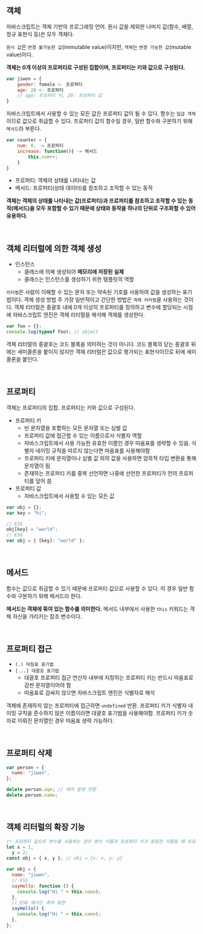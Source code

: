 ## 객체

자바스크립트는 객체 기반의 프로그래밍 언어. 원시 값을 제외한 나머지 값(함수, 배열, 정규 표현식 등)은 모두 객체다.

`원시 값`은 `변경 불가능한 값`(immutable value)이지만, `객체`는 `변경 가능한 값`(mutable value)이다.

**객체는 0개 이상의 프로퍼티로 구성된 집합이며, 프로퍼티는 키와 값으로 구성된다.**

```javascript
var jiwon = {
	gender: female <- 프로퍼티
	age: 20 <- 프로퍼티
	// age: 프로퍼티 키, 20: 프로퍼티 값
}
```

자바스크립트에서 사용할 수 있는 모든 값은 프로퍼티 값이 될 수 있다. 함수는 `일급 객체`이므로 값으로 취급할 수 있다. 프로퍼티 값이 함수일 경우, 일반 함수와 구분하기 위해 `메서드`라 부른다.

```javascript
var counter = {
	num: 0, -> 프로퍼티
	increase: function(){ -> 메서드
		this.num++;
	}
}
```

- 프로퍼티: 객체의 상태를 나타내는 값
- 메서드: 프로퍼티(상태 데이터)를 참조하고 조작할 수 있는 동작
  <br/>

**객체는 객체의 상태를 나타내는 값(프로퍼티)과 프로퍼티를 참조하고 조작할 수 있는 동작(메서드)을 모두 포함할 수 있기 때문에 상태와 동작을 하나의 단위로 구조화할 수 있어 유용하다.**

<br/>

## 객체 리터럴에 의한 객체 생성

- 인스턴스
  - 클래스에 의해 생성되어 **메모리에 저장된 실체**
  - 클래스는 인스턴스를 생성하기 위한 템플릿의 역할

`리터럴`은 사람이 이해할 수 있는 문자 또는 약속된 기호를 사용하여 값을 생성하는 표기법이다. 객체 생성 방법 주 가장 일반적이고 간단한 방법은 `객체 리터럴`을 사용하는 것이다. 객체 리터럴은 중괄호 내에 0개 이상의 프로퍼티를 정의하고 변수에 할당되는 시점에 자바스크립트 엔진은 객체 리터럴을 해석해 객체를 생성한다.

```javascript
var foo = {};
console.log(typeof foo); // object
```

객체 리터럴의 중괄호는 코드 블록을 의미하는 것이 아니다. 코드 블록의 닫는 중괄호 뒤에는 세미콜론을 붙이지 않지만 객체 리터럴은 값으로 평가되는 표현식이므로 뒤에 세미콜론을 붙인다.

<br/>

## 프로퍼티

객체는 프로퍼티의 집합. 프로퍼티는 키와 값으로 구성된다.

- 프로퍼티 키
  - 빈 문자열을 포함하는 모든 문자열 또는 심벌 값
  - 프로퍼티 값에 접근할 수 있는 이름으로서 식별자 역할
  - 자바스크립트에서 사용 가능한 유효한 이름인 경우 따옴표를 생략할 수 있음. 식별자 네이밍 규칙을 따르지 않는다면 따옴표를 사용해야함
  - 프로퍼티 키에 문자열이나 심벌 값 외의 값을 사용하면 암묵적 타입 변환을 통해 문자열이 됨
  - 존재하는 프로퍼티 키를 중복 선언하면 나중에 선언한 프로퍼티가 전의 프로퍼티를 덮어 씀
- 프로퍼티 값
  - 자바스크립트에서 사용할 수 있는 모든 값

```javascript
var obj = {};
var key = "hi";

// ES5
obj[key] = "world";
// ES6
var obj = { [key]: "world" };
```

<br/>

## 메서드

함수는 값으로 취급할 수 있기 때문에 프로퍼티 값으로 사용할 수 있다. 이 경우 일반 함수와 구분하기 위해 메서드라 한다.

**메서드는 객체에 묶여 있는 함수를 의미한다.** 메서드 내부에서 사용한 `this` 키워드는 객체 자신을 가리키는 참조 변수이다.

<br/>

## 프로퍼티 접근

- `(.) 마침표 표기법`
- `[...] 대괄호 표기법`
  - 대괄호 프로퍼티 접근 연산자 내부에 지정하는 프로퍼티 키는 반드시 따옴표로 감싼 문자열이어야 함
  - 따옴표로 감싸지 않으면 자바스크립트 엔진은 식별자로 해석

객체에 존재하지 않는 프로퍼티에 접근하면 `undefined` 반환. 프로퍼티 키가 식별자 네이밍 규칙을 준수하지 않은 이름이라면 대괄호 표기법을 사용해야함. 프로퍼티 키가 숫자로 이뤄진 문자열인 경우 따옴표 생략 가능하다.

<br/>

## 프로퍼티 삭제

```javascript
var person = {
  name: "jiwon",
};

delete person.age; // 에러 발생 안함
delete person.name;
```

<br/>

## 객체 리터럴의 확장 기능

```javascript
/* 프로퍼티 값으로 변수를 사용하는 경우 변수 이름과 프로퍼티 키가 동일한 이름일 때 프로퍼티 키를 생략할 수 있다. */
let x = 1,
  y = 2;
const obj = { x, y }; // obj = {x: x, y: y}
```

```javascript
var obj = {
  name: "jiwon",
  // ES5
  sayHello: function () {
    console.log("Hi " + this.name);
  },
  // ES6 메서드 축약 표현
  sayHello() {
    console.log("Hi " + this.name);
  },
};
```
